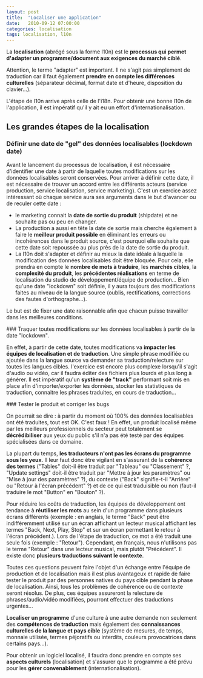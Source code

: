```yaml
---
layout: post
title:  "Localiser une application"
date:   2010-09-12 07:00:00
categories: localisation
tags: localisation, l10n
---
```

La **localisation** (abrégé sous la forme l10n) est le **processus qui permet d'adapter un programme/document aux exigences du
 marché ciblé**.

Attention, le terme "adapter" est important. Il ne s'agit pas simplement de traduction car il faut également **prendre en
compte les différences culturelles** (séparateur décimal, format date et d'heure, disposition du clavier...).

L'étape de l10n arrive après celle de l'i18n. Pour obtenir une bonne l10n de l'application, il est impératif qu'il y ait
eu un effort d'internationalisation.


## Les grandes étapes de la localisation

### Définir une date de "gel" des données localisables (lockdown date)
Avant le lancement du processus de localisation, il est nécessaire d'identifier une date à partir de laquelle toutes
modifications sur les données localisables seront conservées.
Pour arriver à définir cette date, il est nécessaire de trouver un accord entre les différents acteurs (service
production, service localisation, service marketing). C'est un exercice assez intéressant où chaque service aura ses
arguments dans le but d'avancer ou de reculer cette date :
  * le marketing connait la **date de sortie du produit** (shipdate) et ne souhaite pas ou peu en changer.
  * La production a aussi en tête la date de sortie mais cherche également à faire le **meilleur produit possible** en
éliminant les erreurs ou incohérences dans le produit source, c'est pourquoi elle souhaite que cette date soit repoussée
 au plus près de la date de sortie du produit.
  * La l10n doit s'adapter et définir au mieux la date idéale à laquelle la modification des données localisables doit
être bloquée. Pour cela, elle prendra en compte le **nombre de mots à traduire**, les **marchés cibles**, la **complexité du produit**,
 les **précédentes réalisations** en terme de localisation du studio de développement/équipe de production...
Bien qu'une date "lockdown" soit définie, il y aura toujours des modifications faites au niveau de la langue source
(oublis, rectifications, corrections des fautes d'orthographe...).

Le but est de fixer une date raisonnable afin que chacun puisse travailler dans les meilleures conditions.

### Traquer toutes modifications sur les données localisables à partir de la date "lockdown".

En effet, à partir de cette date, toutes modifications va **impacter les équipes de localisation et de traduction**.
Une simple phrase modifiée ou ajoutée dans la langue source va demander sa traduction/relecture sur toutes les langues
cibles. l'exercice est encore plus complexe lorsqu'il s'agit d'audio ou vidéo, car il faudra éditer des fichiers plus
lourds et plus long à générer.
Il est impératif qu'un **système de "track"** performant soit mis en place afin d'importer/exporter les données, stocker les
 statistiques de traduction, connaitre les phrases traduites, en cours de traduction...

### Tester le produit et corriger les bugs

On pourrait se dire : à partir du moment où 100% des données localisables ont été traduites, tout est OK. C'est faux !
En effet, un produit localisé même par les meilleurs professionnels du secteur peut totalement se **décrédibiliser** aux yeux
du public s'il n'a pas été testé par des équipes spécialisées dans ce domaine.

La plupart du temps, **les traducteurs n'ont pas les écrans du programme sous les yeux**. Il leur faut donc être vigilant en
s'assurant de la **cohérence des termes** ("Tables" doit-il être traduit par "Tableau" ou "Classement" ?, "Update settings"
doit-il être traduit par "Mettre à jour les paramètres" ou "Mise à jour des paramètres" ?), du contexte ("Back"
signifie-t-il "Arrière" ou "Retour à l'écran précédent" ?) et de ce qui est traduisible ou non (faut-il traduire le
mot "Button" en "Bouton"  ?).

Pour réduire les coûts de traduction, les équipes de développement ont tendance à **réutiliser les mots** au sein d'un
programme dans plusieurs écrans différents (exemple : en anglais, le terme "Back" peut être indifféremment utilisé sur
un écran affichant  un lecteur musical affichant les termes "Back, Next, Play, Stop" et sur un écran permettant le
retour à l'écran précédent.). Lors de l'étape de traduction, ce mot a été traduit une seule fois (exemple : "Retour").
Cependant, en français, nous n'utilisons pas le terme "Retour" dans une lecteur musical, mais plutôt "Précédent". Il
existe donc **plusieurs traductions suivant le contexte**.

Toutes ces questions peuvent faire l'objet d'un échange entre l'équipe de production et de localisation mais il est plus
avantageux et rapide de faire tester le produit par des personnes natives du pays cible pendant la phase de localisation.
Ainsi, tous les problèmes de cohérence ou de contexte seront résolus. De plus, ces équipes assureront la relecture de
phrases/audio/vidéo modifiées, pourront effectuer des traductions urgentes...

**Localiser un programme** d'une culture à une autre demande non seulement des **compétences de traduction** mais également des
**connaissances culturelles de la langue et pays cible** (système de mesures, de temps, monnaie utilisée, termes péjoratifs
ou interdits, couleurs provocatrices dans certains pays...).

Pour obtenir un logiciel localisé, il faudra donc prendre en compte ses **aspects culturels** (localisation) et s'assurer
que le programme a été prévu pour les **gérer convenablement** (internationalisation).